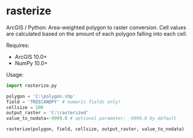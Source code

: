 rasterize
=========

ArcGIS / Python: Area-weighted polygon to raster conversion. Cell values are calculated based on the amount of each polygon falling into each cell.

Requires:
- ArcGIS 10.0+
- NumPy 10.0+

Usage:
```python
import rasterize.py

polygon = 'C:\polygon.shp'
field = 'TREECANOPY' # numeric fields only!
cellsize = 100
output_raster = 'C:\rasterized'
value_to_nodata=-9999.0 # optional parameter; -9999.0 by default

rasterize(polygon, field, cellsize, output_raster, value_to_nodata)
```
